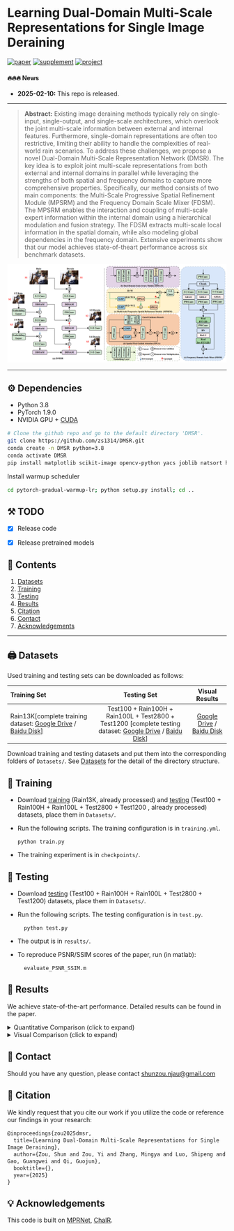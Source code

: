 # Learning Dual-Domain Multi-Scale Representations for Single Image Deraining


[![paper](https://img.shields.io/badge/arXiv-Paper-brightgreen)](http://arxiv.org/abs/2503.12014)
[![supplement](https://img.shields.io/badge/Supplementary-Material-B85252)]()
[![project](https://img.shields.io/badge/project-page-brightgreen)](https://zs1314.github.io/DMSR/)

#### 🔥🔥🔥 News
- **2025-02-10:** This repo is released.

---

> **Abstract:** Existing image deraining methods typically rely on
single-input, single-output, and single-scale architectures, which
overlook the joint multi-scale information between external and
internal features. Furthermore, single-domain representations are
often too restrictive, limiting their ability to handle the complexities of real-world rain scenarios. To address these challenges, we
propose a novel Dual-Domain Multi-Scale Representation Network
(DMSR). The key idea is to exploit joint multi-scale representations
from both external and internal domains in parallel while
leveraging the strengths of both spatial and frequency domains to
capture more comprehensive properties. Specifically, our method
consists of two main components: the Multi-Scale Progressive
Spatial Refinement Module (MPSRM) and the Frequency Domain
Scale Mixer (FDSM). The MPSRM enables the interaction and
coupling of multi-scale expert information within the internal
domain using a hierarchical modulation and fusion strategy. The
FDSM extracts multi-scale local information in the spatial domain,
while also modeling global dependencies in the frequency domain.
Extensive experiments show that our model achieves state-of-theart performance across six benchmark datasets.

![](Figs/DMSR.png)

---



## ⚙️ Dependencies

- Python 3.8
- PyTorch 1.9.0
- NVIDIA GPU + [CUDA](https://developer.nvidia.com/cuda-downloads)

```bash
# Clone the github repo and go to the default directory 'DMSR'.
git clone https://github.com/zs1314/DMSR.git
conda create -n DMSR python=3.8
conda activate DMSR
pip install matplotlib scikit-image opencv-python yacs joblib natsort h5py tqdm
```
Install warmup scheduler
```bash
cd pytorch-gradual-warmup-lr; python setup.py install; cd ..
```
## ⚒️ TODO

* [x] Release code
* [x] Release pretrained models


## 🔗 Contents

1. [Datasets](#datasets)
1. [Training](#training)
1. [Testing](#testing)
1. [Results](#results)
1. [Citation](#citation)
1. [Contact](#contact)
1. [Acknowledgements](#acknowledgements)

---



## <a name="datasets"></a>🖨️ Datasets

Used training and testing sets can be downloaded as follows:

| Training Set                                                                                                                                                                                                           |                                                                                                                    Testing Set                                                                                                                    |                        Visual Results                        |
|:-----------------------------------------------------------------------------------------------------------------------------------------------------------------------------------------------------------------------|:-------------------------------------------------------------------------------------------------------------------------------------------------------------------------------------------------------------------------------------------------:| :----------------------------------------------------------: |
| Rain13K[complete training dataset: [Google Drive](https://drive.google.com/drive/folders/1Hnnlc5kI0v9_BtfMytC2LR5VpLAFZtVe) / [Baidu Disk](https://pan.baidu.com/s/1uYgoetlYGK_iOQ4XMbRExw?pwd=wzkw)]     | Test100 + Rain100H + Rain100L + Test2800 + Test1200 [complete testing dataset: [Google Drive](https://drive.google.com/drive/folders/1PDWggNh8ylevFmrjo-JEvlmqsDlWWvZs) / [Baidu Disk](https://pan.baidu.com/s/1uYgoetlYGK_iOQ4XMbRExw?pwd=wzkw)] | [Google Drive]() / [Baidu Disk]() |

Download training and testing datasets and put them into the corresponding folders of `Datasets/`. See [Datasets](Datasets/README.md) for the detail of the directory structure.





## <a name="training"></a>🔧 Training

- Download [training](https://pan.baidu.com/s/1uYgoetlYGK_iOQ4XMbRExw?pwd=wzkw) (Rain13K, already processed) and [testing](https://pan.baidu.com/s/1uYgoetlYGK_iOQ4XMbRExw?pwd=wzkw) (Test100 + Rain100H + Rain100L + Test2800 + Test1200 , already processed) datasets, place them in `Datasets/`.

- Run the following scripts. The training configuration is in `training.yml`.

  ```shell
  python train.py
  ```

- The training experiment is in `checkpoints/`.



## <a name="testing"></a>🔨 Testing


 
- Download [testing](https://pan.baidu.com/s/1uYgoetlYGK_iOQ4XMbRExw?pwd=wzkw) (Test100 + Rain100H + Rain100L + Test2800 + Test1200) datasets, place them in `Datasets/`.

- Run the following scripts. The testing configuration is in `test.py`.

  ```shell
    python test.py
  ```

- The output is in `results/`.
- To reproduce PSNR/SSIM scores of the paper, run (in matlab):
  ```shell
    evaluate_PSNR_SSIM.m 
  ```

## <a name="results"></a>🔎 Results

We achieve state-of-the-art performance. Detailed results can be found in the paper.

<details>
<summary>Quantitative Comparison (click to expand)</summary>

- results in Table 1 of the main paper

<p align="center">
  <img width="900" src="Figs/T1.png">
</p>

- results in Table 2 of the main paper

<p align="center">
  <img width="900" src="Figs/T2.png">
</p>

- results in Table 2 of the supplementary material

<p align="center">
  <img width="900" src="Figs/T3.png">
</p>

- results in Table 1 of the supplementary material

<p align="center">
  <img width="900" src="Figs/T4.png">
</p>

- results in Table 3 of the supplementary material

<p align="center">
  <img width="900" src="Figs/T5.png">
</p>
</details>

<details>
<summary>Visual Comparison (click to expand)</summary>

- results in Figure 2 of the main paper

<p align="center">
  <img width="900" src="Figs/F1.png">
</p>



- results in Figure 3 of the main paper

<p align="center">
  <img width="900" src="Figs/F2.png">
</p>



- results in Figure 4 of the main paper

<p align="center">
  <img width="900" src="Figs/F3.png">
</p>

- results in Figure 1 of the supplementary material

<p align="center">
  <img width="900" src="Figs/F4.png">
</p>

- results in Figure 2 of the supplementary material

<p align="center">
  <img width="900" src="Figs/F5.png">
</p>

</details>

## <a name="contact"></a>📂 Contact
Should you have any question, please contact shunzou.njau@gmail.com


## <a name="citation"></a>📎 Citation

We kindly request that you cite our work if you utilize the code or reference our findings in your research:
```
@inproceedings{zou2025dmsr,
  title={Learning Dual-Domain Multi-Scale Representations for Single Image Deraining},
  author={Zou, Shun and Zou, Yi and Zhang, Mingya and Luo, Shipeng and Gao, Guangwei and Qi, Guojun},
  booktitle={},
  year={2025}
}
```



## <a name="acknowledgements"></a>💡 Acknowledgements

This code is built on [MPRNet](https://github.com/swz30/MPRNet), [ChaIR](https://github.com/c-yn/ChaIR).

